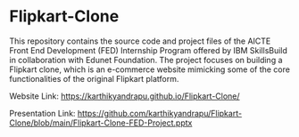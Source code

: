 # Flipkart-Clone
This repository contains the source code and project files of the AICTE Front End Development (FED) Internship Program offered by IBM SkillsBuild in collaboration with Edunet Foundation. The project focuses on building a Flipkart clone, which is an e-commerce website mimicking some of the core functionalities of the original Flipkart platform.

Website Link: https://karthikyandrapu.github.io/Flipkart-Clone/

Presentation Link: https://github.com/karthikyandrapu/Flipkart-Clone/blob/main/Flipkart-Clone-FED-Project.pptx
